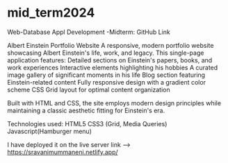 # mid_term2024
Web-Database Appl Development -Midterm: GitHub Link

Albert Einstein Portfolio Website
A responsive, modern portfolio website showcasing Albert Einstein's life, work, and legacy. This single-page application features:
Detailed sections on Einstein's papers, books, and work experiences
Interactive elements highlighting his hobbies
A curated image gallery of significant moments in his life
Blog section featuring Einstein-related content
Fully responsive design with a gradient color scheme
CSS Grid layout for optimal content organization

Built with HTML and CSS, the site employs modern design principles while maintaining a classic aesthetic fitting for Einstein's era. 

Technologies used:
HTML5
CSS3 (Grid, Media Queries)
Javascript(Hamburger menu)

I have deployed it on the live server link --> https://sravanimummaneni.netlify.app/
